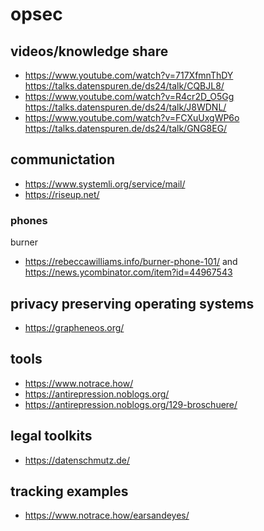 # opsec

## videos/knowledge share

- https://www.youtube.com/watch?v=717XfmnThDY https://talks.datenspuren.de/ds24/talk/CQBJL8/
- https://www.youtube.com/watch?v=R4cr2D_O5Gg https://talks.datenspuren.de/ds24/talk/J8WDNL/
- https://www.youtube.com/watch?v=FCXuUxgWP6o https://talks.datenspuren.de/ds24/talk/GNG8EG/

## communictation

- https://www.systemli.org/service/mail/
- https://riseup.net/

### phones

burner

- https://rebeccawilliams.info/burner-phone-101/ and https://news.ycombinator.com/item?id=44967543

## privacy preserving operating systems

- https://grapheneos.org/

## tools

- https://www.notrace.how/
- https://antirepression.noblogs.org/
- https://antirepression.noblogs.org/129-broschuere/

## legal toolkits

- https://datenschmutz.de/

## tracking examples

- https://www.notrace.how/earsandeyes/

